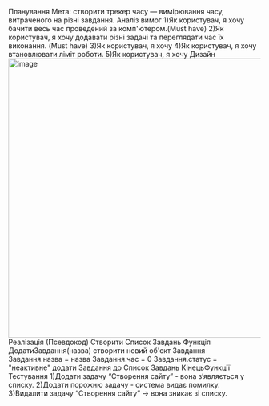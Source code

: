 Планування
Мета: створити трекер часу — вимірювання часу, витраченого на різні завдання.
Аналіз вимог
1)Як користувач, я хочу бачити весь час проведений за комп'ютером.(Must have)
2)Як користувач, я хочу додавати різні задачі та переглядати час їх виконання. (Must have)
3)Як користувач, я хочу 
4)Як користувач, я хочу втановлювати ліміт роботи.
5)Як користувач, я хочу
Дизайн
<img width="845" height="557" alt="image" src="https://github.com/user-attachments/assets/f085fb59-277e-4f71-b747-52b972e807a3" />
Реалізація (Псевдокод)
Створити Список Завдань
Функція ДодатиЗавдання(назва)
    створити новий об'єкт Завдання
    Завдання.назва = назва
    Завдання.час = 0
    Завдання.статус = "неактивне"
    додати Завдання до Список Завдань
КінецьФункції
Тестування
1)Додати задачу “Створення сайту” - вона з’являється у списку.
2)Додати порожню задачу - система видає помилку.
3)Видалити задачу “Створення сайту” → вона зникає зі списку.
